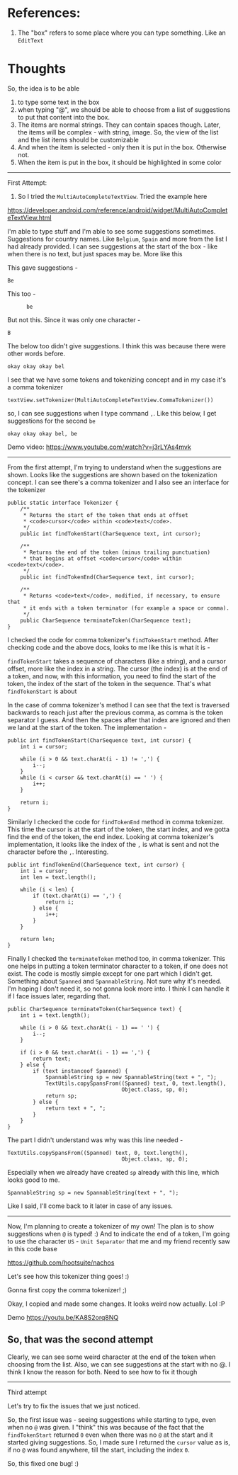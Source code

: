 # References:
1. The "box" refers to some place where
you can type something. Like an `EditText`

# Thoughts

So, the idea is to be able

1. to type some text in the box
2. when typing "@", we should be able to choose
from a list of suggestions to put that content
into the box.
3. The items are normal strings. They can contain
spaces though. Later, the items will be complex -
with string, image. So, the view of the list and
the list items should be customizable
4. And when the item is selected - only then it is
put in the box. Otherwise not. 
5. When the item is put in the box, it should be
highlighted in some color

---
First Attempt:
1. So I tried the `MultiAutoCompleteTextView`. Tried the example here

https://developer.android.com/reference/android/widget/MultiAutoCompleteTextView.html

I'm able to type stuff and I'm able to see some suggestions sometimes.
Suggestions for country names. Like `Belgium`, `Spain` and more from
the list I had already provided. I can see suggestions at the start
of the box - like when there is no text, but just spaces may be.
More like this

This gave suggestions -

```
Be
```

This too -

```
      be
```

But not this. Since it was only one character -

```
B
```

The below too didn't give suggestions. I think this was because
there were other words before.

```
okay okay okay bel
```

I see that we have some tokens and tokenizing concept and in my case
it's a comma tokenizer

```
textView.setTokenizer(MultiAutoCompleteTextView.CommaTokenizer())
```

so, I can see suggestions when I type command `,`. Like this below,
I get suggestions for the second `be`

```
okay okay okay bel, be
```

Demo video:
https://www.youtube.com/watch?v=j3rLYAs4mvk

---
From the first attempt, I'm trying to understand when the suggestions
are shown. Looks like the suggestions are shown based on the tokenization
concept. I can see there's a comma tokenizer and I also see an interface
for the tokenizer

```
public static interface Tokenizer {
    /**
     * Returns the start of the token that ends at offset
     * <code>cursor</code> within <code>text</code>.
     */
    public int findTokenStart(CharSequence text, int cursor);

    /**
     * Returns the end of the token (minus trailing punctuation)
     * that begins at offset <code>cursor</code> within <code>text</code>.
     */
    public int findTokenEnd(CharSequence text, int cursor);

    /**
     * Returns <code>text</code>, modified, if necessary, to ensure that
     * it ends with a token terminator (for example a space or comma).
     */
    public CharSequence terminateToken(CharSequence text);
}
```

I checked the code for comma tokenizer's `findTokenStart` method.
After checking code and the above docs, looks to me like this is
what it is -

`findTokenStart` takes a sequence of characters (like a string),
and a cursor offset, more like the index in a string. The cursor
(the index) is at the end of a token, and now, with this information,
you need to find the start of the token, the index of the start
of the token in the sequence. That's what `findTokenStart` is about

In the case of comma tokenizer's method I can see that the text
is traversed backwards to reach just after the previous comma,
as comma is the token separator I guess. And then the spaces
after that index are ignored and then we land at the start
of the token. The implementation -

```
public int findTokenStart(CharSequence text, int cursor) {
    int i = cursor;

    while (i > 0 && text.charAt(i - 1) != ',') {
        i--;
    }
    while (i < cursor && text.charAt(i) == ' ') {
        i++;
    }

    return i;
}
```

Similarly I checked the code for `findTokenEnd` method in comma tokenizer.
This time the cursor is at the start of the token, the start index,
and we gotta find the end of the token, the end index. Looking at
comma tokenizer's implementation, it looks like the index of the
`,` is what is sent and not the character before the `,`. Interesting.


```
public int findTokenEnd(CharSequence text, int cursor) {
    int i = cursor;
    int len = text.length();

    while (i < len) {
        if (text.charAt(i) == ',') {
            return i;
        } else {
            i++;
        }
    }

    return len;
}
```

Finally I checked the `terminateToken` method too, in comma tokenizer.
This one helps in putting a token terminator character to a token, if one
does not exist. The code is mostly simple except for one part which I didn't
get. Something about `Spanned` and `SpannableString`. Not sure why it's needed.
I'm hoping I don't need it, so not gonna look more into. I think I can handle it
if I face issues later, regarding that.

```
public CharSequence terminateToken(CharSequence text) {
    int i = text.length();

    while (i > 0 && text.charAt(i - 1) == ' ') {
        i--;
    }

    if (i > 0 && text.charAt(i - 1) == ',') {
        return text;
    } else {
        if (text instanceof Spanned) {
            SpannableString sp = new SpannableString(text + ", ");
            TextUtils.copySpansFrom((Spanned) text, 0, text.length(),
                                    Object.class, sp, 0);
            return sp;
        } else {
            return text + ", ";
        }
    }
}
```

The part I didn't understand was why was this line needed -

```
TextUtils.copySpansFrom((Spanned) text, 0, text.length(),
                                    Object.class, sp, 0);
```

Especially when we already have created `sp` already with this line,
which looks good to me.

```
SpannableString sp = new SpannableString(text + ", ");
```

Like I said, I'll come back to it later in case of any issues.

---
Now, I'm planning to create a tokenizer of my own! The plan is to
show suggestions when `@` is typed! :) And to indicate the end of
a token, I'm going to use the character `US` - `Unit Separator`
that me and my friend recently saw in this code base

https://github.com/hootsuite/nachos

Let's see how this tokenizer thing goes! :)

Gonna first copy the comma tokenizer! ;)

Okay, I copied and made some changes. It looks weird now
actually. Lol :P

Demo
https://youtu.be/KA8S2orq8NQ

So, that was the second attempt
---

Clearly, we can see some weird character at the end of
the token when choosing from the list. Also, we can
see suggestions at the start with no @. I think I know
the reason for both. Need to see how to fix it though

---

Third attempt

Let's try to fix the issues that we just noticed.

So, the first issue was - seeing suggestions while
starting to type, even when no `@` was given.
I "think" this was because of the fact that the
`findTokenStart` returned `0` even when there
was no `@` at the start and it started giving
suggestions. So, I made sure I returned the
`cursor` value as is, if no `@` was found
anywhere, till the start, including the
index `0`.

So, this fixed one bug! :)

